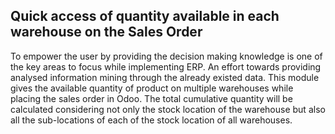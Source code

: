 Quick access of quantity available in each warehouse on the Sales Order
-----------------------------------------------------------------------

To empower the user by providing the decision making knowledge is one of the key areas to focus while implementing ERP.
An effort towards providing analysed information mining through the already existed data.
This module gives the available quantity of product on multiple warehouses while placing the sales order in Odoo.
The total cumulative quantity will be calculated considering not only the stock location of the warehouse but also all the sub-locations of each of the stock location of all warehouses.




